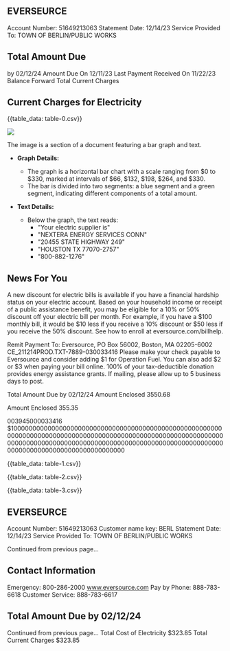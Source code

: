 ## EVERSEURCE

Account Number: 51649213063
Statement Date: 12/14/23
Service Provided To:
TOWN OF BERLIN/PUBLIC WORKS

## Total Amount Due

by $02 / 12 / 24$
Amount Due On 12/11/23
Last Payment Received On 11/22/23
Balance Forward
Total Current Charges

## Current Charges for Electricity

{{table_data: table-0.csv}}

![](images/img-0.jpeg)

The image is a section of a document featuring a bar graph and text. 

- **Graph Details:**
  - The graph is a horizontal bar chart with a scale ranging from $0 to $330, marked at intervals of $66, $132, $198, $264, and $330.
  - The bar is divided into two segments: a blue segment and a green segment, indicating different components of a total amount.

- **Text Details:**
  - Below the graph, the text reads:
    - "Your electric supplier is"
    - "NEXTERA ENERGY SERVICES CONN"
    - "20455 STATE HIGHWAY 249"
    - "HOUSTON TX 77070-2757"
    - "800-882-1276"

## News For You

A new discount for electric bills is available if you have a financial hardship status on your electric account. Based on your household income or receipt of a public assistance benefit, you may be eligible for a $10 \%$ or $50 \%$ discount off your electric bill per month. For example, if you have a $\$ 100$ monthly bill, it would be $\$ 10$ less if you receive a $10 \%$ discount or $\$ 50$ less if you receive the $50 \%$ discount. See how to enroll at eversource.com/billhelp.

Remit Payment To: Eversource, PO Box 56002, Boston, MA 02205-6002
CE_211214PROD.TXT-7889-030033416
Please make your check payable to Eversource and consider adding $\$ 1$ for Operation Fuel.
You can also add $\$ 2$ or $\$ 3$ when paying your bill online. $100 \%$ of your tax-deductible donation provides energy assistance grants. If mailing, please allow up to 5 business days to post.

Total Amount Due
by $02 / 12 / 24$
Amount Enclosed
$3550.68$

Amount Enclosed
$355.35$

003945000033416
$100000000000000000000000000000000000000000000000000000000000000000000000000000000000000000000000000000000000000000000000000000000000000000000000000000000000000000000000000000000000000000000000000000000

{{table_data: table-1.csv}}


{{table_data: table-2.csv}}


{{table_data: table-3.csv}}

## EVERSEURCE

Account Number: 51649213063
Customer name key: BERL
Statement Date: 12/14/23
Service Provided To:
TOWN OF BERLIN/PUBLIC WORKS

Continued from previous page...

## Contact Information

Emergency: 800-286-2000
www.eversource.com
Pay by Phone: 888-783-6618
Customer Service: 888-783-6617

## Total Amount Due by 02/12/24

Continued from previous page...
Total Cost of Electricity
\$323.85
Total Current Charges
\$323.85
